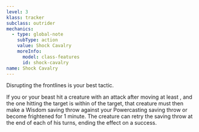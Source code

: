 ```yaml
---
level: 3
klass: tracker
subclass: outrider
mechanics:
  - type: global-note
    subType: action
    value: Shock Cavalry
    moreInfo:
      model: class-features
      id: shock-cavalry
name: Shock Cavalry
---
```

Disrupting the frontlines is your best tactic.

If you or your beast hit a creature with an attack after moving at least <me-distance length="20" />, and the one
hitting the target is within <me-distance length="15" /> of the target, that creature must then make a Wisdom saving
throw against your Powercasting saving throw or become frightened for 1 minute. The creature can retry the saving
throw at the end of each of his turns, ending the effect on a success.

